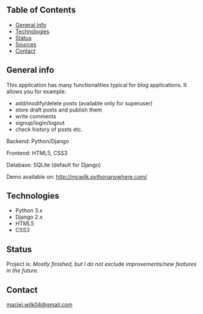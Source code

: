 ## Table of Contents
* [General info](#general-info)
* [Technologies](#technologies)
* [Status](#status)
* [Sources](#sources)
* [Contact](#contact)

## General info
This application has many functionalities typical for blog applications. It allows you for example:
- add/modify/delete posts (available only for superuser)
- store draft posts and publish them
- write comments
- signup/login/logout
- check history of posts etc.

Backend: Python/Django 

Frontend: HTML5, CSS3

Database: SQLite (default for Django)

Demo available on: http://mcwilk.pythonanywhere.com/

## Technologies
* Python 3.x
* Django 2.x
* HTML5
* CSS3

## Status
Project is: _Mostly finished, but I do not exclude improvements/new features in the future._

## Contact
maciej.wilk04@gmail.com
